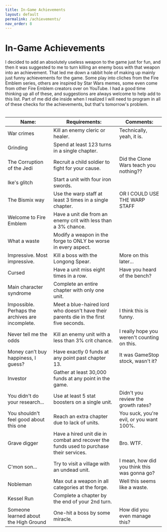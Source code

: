 ```yaml
---
title: In-Game Achievements
layout: default
permalink: /achievements/
nav_order: 8
---
```


# In-Game Achievements
I decided to add an absolutely useless weapon to the game just for fun, and then it was suggested to me to turn killing an enemy boss with that weapon into an achievement. That led me down a rabbit hole of making up mainly just funny achievements for the game. Some play into cliches from the Fire Emblem series, others are inspired by Star Wars memes, some even come from other Fire Emblem creators over on YouTube. I had a good time thinking up all of these, and suggestions are always welcome to help add to this list. Part of me did die inside when I realized I will need to program in all of these checks for the achievements, but that's tomorrow's problem.
<br><br>


| Name:                                            | Requirements:                                                                          | Comments:                                    |
| ------------------------------------------------ | -------------------------------------------------------------------------------------- | -------------------------------------------- |
| War crimes                                       | Kill an enemy cleric or healer.                                                        | Technically, yeah, it is.                    |
| Grinding                                         | Spend at least 123 turns in a single chapter.                                          |                                              |
| The Corruption of the Jedi                       | Recruit a child soldier to fight for your cause.                                       | Did the Clone Wars teach you nothing??       |
| Ike's glitch                                     | Start a unit with four iron swords.                                                    |                                              |
| The Bismix way                                   | Use the warp staff at least 3 times in a single chapter.                               | OR I COULD USE THE WARP STAFF                |
| Welcome to Fire Emblem                           | Have a unit die from an enemy crit with less than a 3% chance.                         |                                              |
| What a waste                                     | Modify a weapon in the forge to ONLY be worse in every aspect.                         |                                              |
| Impressive. Most impressive.                     | Kill a boss with the Longong Spear.                                                    | More on this later...                        |
| Cursed                                           | Have a unit miss eight times in a row.                                                 | Have you heard of the bench?                 |
| Main character syndrome                          | Complete an entire chapter with only one unit.                                         |                                              |
| Impossible. Perhaps the archives are incomplete. | Meet a blue-haired lord who doesn't have their parents die in the first five seconds.  | I think this is funny.                       |
| Never tell me the odds                           | Kill an enemy unit with a less than 3% crit chance.                                    | I really hope you weren't counting on this.  |
| Money can’t buy happiness, I guess?              | Have exactly 0 funds at any point past chapter 13.                                     | It was GameStop stock, wasn't it?            |
| Investor                                         | Gather at least 30,000 funds at any point in the game.                                 |                                              |
| You didn't do your research...                   | Use at least 5 stat boosters on a single unit.                                         | Didn't you review the growth rates?          |
| You shouldn't feel good about this one           | Reach an extra chapter due to lack of units.                                           | You suck, you're evil, or you want 100%.     |
| Grave digger                                     | Have a hired unit die in combat and recover the funds used to purchase their services. | Bro. WTF.                                    |
| C'mon son...                                     | Try to visit a village with an undead unit.                                            | I mean, how did you think this was gonna go? |
| Nobleman                                         | Max out a weapon in all categories at the forge.                                       | Well this seems like a waste.                |
| Kessel Run                                       | Complete a chapter by the end of your 2nd turn.                                        |                                              |
| Someone learned about the High Ground            | One-hit a boss by some miracle.                                                        | How did you even manage this?                |

<br><br>
<br><br><br><br><br><br><br><br><br><br><br><br><br><br><br><br>
